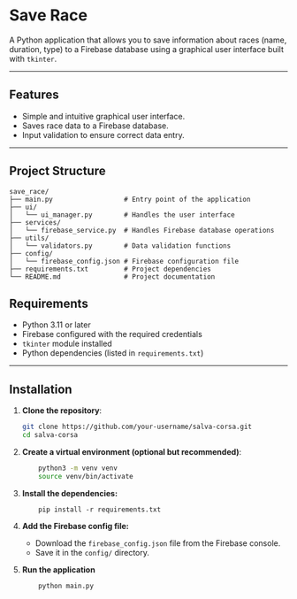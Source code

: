 # Save Race

A Python application that allows you to save information about races (name, duration, type) to a Firebase database using a graphical user interface built with `tkinter`.

---

## **Features**

- Simple and intuitive graphical user interface.
- Saves race data to a Firebase database.
- Input validation to ensure correct data entry.

---

## **Project Structure**

```plaintext
save_race/
├── main.py                  # Entry point of the application
├── ui/
│   └── ui_manager.py        # Handles the user interface
├── services/
│   └── firebase_service.py  # Handles Firebase database operations
├── utils/
│   └── validators.py        # Data validation functions
├── config/
│   └── firebase_config.json # Firebase configuration file
├── requirements.txt         # Project dependencies
└── README.md                # Project documentation
```

## **Requirements**

- Python 3.11 or later  
- Firebase configured with the required credentials  
- `tkinter` module installed  
- Python dependencies (listed in `requirements.txt`)  

---

## **Installation**

1. **Clone the repository**:  
   ```bash
   git clone https://github.com/your-username/salva-corsa.git
   cd salva-corsa
    ```
2. **Create a virtual environment (optional but recommended)**:
    ```bash
        python3 -m venv venv
        source venv/bin/activate
    ```

3. **Install the dependencies:**
    ```
        pip install -r requirements.txt
    ```
4. **Add the Firebase config file:**
    - Download the ```firebase_config.json``` file from the Firebase console.
    - Save it in the ```config/``` directory.
5. **Run the application**
    ```bash
        python main.py
    ```